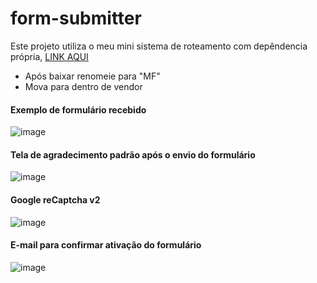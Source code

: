 # form-submitter

Este projeto utiliza o meu mini sistema de roteamento com depêndencia própria, [LINK AQUI](https://github.com/YrllanBrandao/php-router)
- Após baixar renomeie para "MF"
- Mova para dentro de vendor
#### Exemplo de formulário recebido
![image](https://github.com/YrllanBrandao/form-submitter/assets/77467410/e7c48a34-cc35-4bf0-ba10-5cc820f18127)


#### Tela de agradecimento padrão após o envio do formulário
![image](https://github.com/YrllanBrandao/form-submitter/assets/77467410/7c073f29-3644-43ef-8cb7-ba3421a99d15)


#### Google reCaptcha v2
![image](https://github.com/YrllanBrandao/form-submitter/assets/77467410/176e57f8-9a49-4c12-912e-c5ac5dd256ea)


#### E-mail para confirmar ativação do formulário

![image](https://github.com/YrllanBrandao/form-submitter/assets/77467410/f1cb2ccc-f650-4f49-a5cd-196d80978da7)


